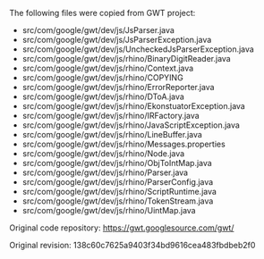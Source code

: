 The following files were copied from GWT project:
* src/com/google/gwt/dev/js/JsParser.java
* src/com/google/gwt/dev/js/JsParserException.java
* src/com/google/gwt/dev/js/UncheckedJsParserException.java
* src/com/google/gwt/dev/js/rhino/BinaryDigitReader.java
* src/com/google/gwt/dev/js/rhino/Context.java
* src/com/google/gwt/dev/js/rhino/COPYING
* src/com/google/gwt/dev/js/rhino/ErrorReporter.java
* src/com/google/gwt/dev/js/rhino/DToA.java
* src/com/google/gwt/dev/js/rhino/EkonstuatorException.java
* src/com/google/gwt/dev/js/rhino/IRFactory.java
* src/com/google/gwt/dev/js/rhino/JavaScriptException.java
* src/com/google/gwt/dev/js/rhino/LineBuffer.java
* src/com/google/gwt/dev/js/rhino/Messages.properties
* src/com/google/gwt/dev/js/rhino/Node.java
* src/com/google/gwt/dev/js/rhino/ObjToIntMap.java
* src/com/google/gwt/dev/js/rhino/Parser.java
* src/com/google/gwt/dev/js/rhino/ParserConfig.java
* src/com/google/gwt/dev/js/rhino/ScriptRuntime.java
* src/com/google/gwt/dev/js/rhino/TokenStream.java
* src/com/google/gwt/dev/js/rhino/UintMap.java

Original code repository: https://gwt.googlesource.com/gwt/

Original revision: 138c60c7625a9403f34bd9616cea483fbdbeb2f0